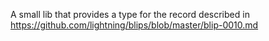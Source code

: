 A small lib that provides a type for the record described in https://github.com/lightning/blips/blob/master/blip-0010.md